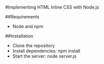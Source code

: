 #Implementing HTML Inline CSS with Node.js

##Requirements

- Node and npm

##Installation

- Clone the repository
- Install dependencies: npm install
- Start the server: node server.js
